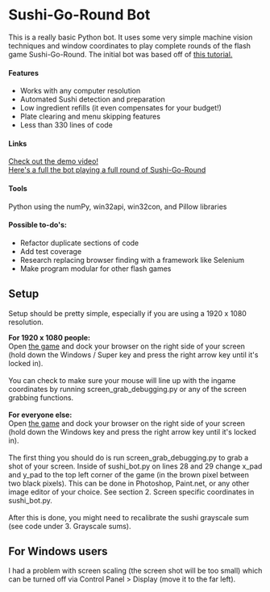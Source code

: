 Sushi-Go-Round Bot
==================

This is a really basic Python bot. It uses some very simple machine vision techniques and window coordinates to play complete rounds of the flash game Sushi-Go-Round.
The initial bot was based off of <a href="http://code.tutsplus.com/tutorials/how-to-build-a-python-bot-that-can-play-web-games--active-11117">this tutorial.</a>

<h4>Features</h4>
<ul class="black">
    <li>Works with any computer resolution</li>
    <li>Automated Sushi detection and preparation</li>
    <li>Low ingredient refills (it even compensates for your budget!)</li>
    <li>Plate clearing and menu skipping features</li>
    <li>Less than 330 lines of code</li>
</ul>

<h4>Links</h4>
<a href="https://vimeo.com/104863078">Check out the demo video!</a>
<br/>
<a href="https://vimeo.com/104863211">Here's a full the bot playing a full round of Sushi-Go-Round</a>

<h4>Tools</h4>
<p>Python using the numPy, win32api, win32con, and Pillow libraries</p>

<h4>Possible to-do's:</h4>
<ul class="black">
<li>Refactor duplicate sections of code</li>
<li>Add test coverage</li>
<li>Research replacing browser finding with a framework like Selenium</li>
<li>Make program modular for other flash games</li>
</ul>

<h2>Setup</h2>
Setup should be pretty simple, especially if you are using a 1920 x 1080 resolution.

<b>For 1920 x 1080 people:</b> 
<br>
Open <a href="http://www.miniclip.com/games/sushi-go-round/en/">the game</a> and dock your browser on the right side of your screen (hold down the Windows / Super key and press the right arrow key until it's locked in).
<br><br>
You can check to make sure your mouse will line up with the ingame coordinates by running screen_grab_debugging.py or any of the screen grabbing functions.
<br><br>
<b>For everyone else:</b> 
<br>
Open <a href="http://www.miniclip.com/games/sushi-go-round/en/">the game</a> and dock your browser on the right side of your screen (hold down the Windows key and press the right arrow key until it's locked in).
<br><br>
The first thing you should do is run screen_grab_debugging.py to grab a shot of your screen. Inside of sushi_bot.py on lines 28 and 29 change x_pad and y_pad to the top left corner of the game (in the brown pixel between two black pixels). This can be done in Photoshop, Paint.net, or any other image editor of your choice. See section 2. Screen specific coordinates in sushi_bot.py.
<br><br>
After this is done, you might need to recalibrate the sushi grayscale sum (see code under 3. Grayscale sums).

<h2>For Windows users</h2>
I had a problem with screen scaling (the screen shot will be too small) which can be turned off via Control Panel > Display (move it to the far left).